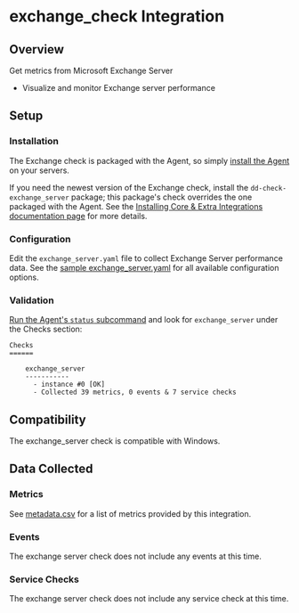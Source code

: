 # exchange_check Integration

## Overview

Get metrics from Microsoft Exchange Server

* Visualize and monitor Exchange server performance

## Setup
### Installation

The Exchange check is packaged with the Agent, so simply [install the Agent](https://app.datadoghq.com/account/settings#agent) on your servers.

If you need the newest version of the Exchange check, install the `dd-check-exchange_server` package; this package's check overrides the one packaged with the Agent. See the [Installing Core & Extra Integrations documentation page](https://docs.datadoghq.com/agent/faq/install-core-extra/) for more details.

### Configuration

Edit the `exchange_server.yaml` file to collect Exchange Server performance data. See the [sample exchange_server.yaml](https://github.com/DataDog/integrations-core/blob/master/exchange_server/conf.yaml.example) for all available configuration options.

### Validation

[Run the Agent's `status` subcommand](https://docs.datadoghq.com/agent/faq/agent-commands/#agent-status-and-information) and look for `exchange_server` under the Checks section:

    Checks
    ======

        exchange_server
        -----------
          - instance #0 [OK]
          - Collected 39 metrics, 0 events & 7 service checks

## Compatibility

The exchange_server check is compatible with Windows.

## Data Collected
### Metrics
See [metadata.csv](https://github.com/DataDog/integrations-core/blob/master/exchange_server/metadata.csv) for a list of metrics provided by this integration.

### Events
The exchange server check does not include any events at this time.

### Service Checks
The exchange server check does not include any service check at this time.
